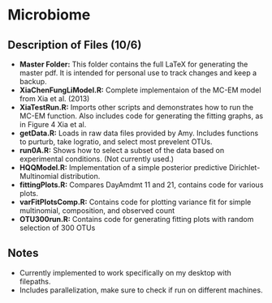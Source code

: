 # Microbiome

## Description of Files (10/6)

* **Master Folder:** This folder contains the full LaTeX for generating the master pdf. It is intended for personal use to track changes and keep a backup.
* **XiaChenFungLiModel.R:** Complete implementaion of the MC-EM model from Xia et al. (2013)
* **XiaTestRun.R:** Imports other scripts and demonstrates how to run the MC-EM function. Also includes code for generating the fitting graphs, as in Figure 4 Xia et al.
* **getData.R:** Loads in raw data files provided by Amy. Includes functions to purturb, take logratio, and select most prevelent OTUs.
* **run0A.R:** Shows how to select a subset of the data based on experimental conditions. (Not currently used.)
* **HQQModel.R:** Implementation of a simple posterior predictive Dirichlet-Multinomial distribution.
* **fittingPlots.R:** Compares DayAmdmt 11 and 21, contains code for various plots.
* **varFitPlotsComp.R:** Contains code for plotting variance fit for simple multinomial, composition, and observed count 
* **OTU300run.R:** Contains code for generating fitting plots with random selection of 300 OTUs

## Notes

* Currently implemented to work specifically on my desktop with filepaths.
* Includes parallelization, make sure to check if run on different machines.
